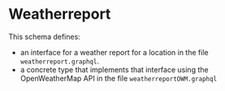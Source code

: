 # Weatherreport

This schema defines:
- an interface for a weather report for a location in the file `weatherreport.graphql`. 
- a concrete type that implements that interface using the OpenWeatherMap API in the file `weatherreportOWM.graphql`